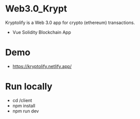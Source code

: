 # Web3.0_Krypt

Kryptolify is a Web 3.0 app for crypto (ethereum) transactions.

- Vue Solidity Blockchain App

# Demo
- https://kryptolify.netlify.app/

# Run locally

- cd /client
- npm install
- npm run dev
